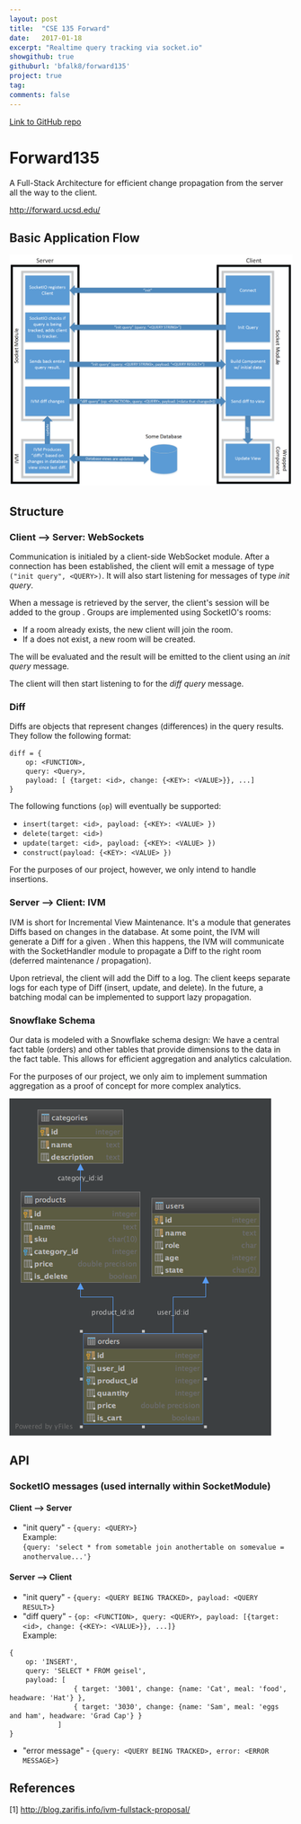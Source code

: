 ```yaml
---
layout: post
title:  "CSE 135 Forward"
date:   2017-01-18
excerpt: "Realtime query tracking via socket.io"
showgithub: true
githuburl: 'bfalk8/forward135'
project: true
tag:
comments: false
---
```

<a href="https://github.com/bfalk8/forward135"> Link to GitHub repo</a>
# Forward135
A Full-Stack Architecture for efficient change propagation from the server all the way to the client.

http://forward.ucsd.edu/

## Basic Application Flow
![Socket Flow](https://github.com/bfalk8/forward135/raw/master/docs/images/webSocketFlow.png "Socket Flow Image")

## Structure
### Client --> Server: WebSockets

Communication is initialed by a client-side WebSocket module. After a connection has been established, the client will emit a message of type `("init query", <QUERY>)`. It will also start listening for messages of type *init query*.

When a message is retrieved by the server, the client's session will be added to the group *<QUERY>*. Groups are implemented using SocketIO's rooms:

- If a *<QUERY>* room already exists, the new client will join the room.
- If a *<QUERY>* does not exist, a new room will be created.

The *<QUERY>* will be evaluated and the result will be emitted to the client using an *init query* message.

The client will then start listening to for the *diff query* message.

### Diff
Diffs are objects that represent changes (differences) in the query results. They follow the following format:
```
diff = {
    op: <FUNCTION>,
    query: <Query>,
    payload: [ {target: <id>, change: {<KEY>: <VALUE>}}, ...]
}
```
The following functions (`op`) will eventually be supported:
- `insert(target: <id>, payload: {<KEY>: <VALUE> })`
- `delete(target: <id>)`
- `update(target: <id>, payload: {<KEY>: <VALUE> })`
- `construct(payload: {<KEY>: <VALUE> })`

For the purposes of our project, however, we only intend to handle insertions.

### Server --> Client: IVM
IVM is short for Incremental View Maintenance. It's a module that generates Diffs based on changes in the database. At some point, the IVM will generate a Diff for a given *<QUERY>*. When this happens, the IVM will communicate with the SocketHandler module to propagate a Diff to the right room (deferred maintenance / propagation).

Upon retrieval, the client will add the Diff to a log. The client keeps separate logs for each type of Diff (insert, update, and delete). In the future, a batching modal can be implemented to support lazy propagation.

### Snowflake Schema
Our data is modeled with a Snowflake schema design: We have a central fact table (orders) and other tables that provide dimensions to the data in the fact table. This allows for efficient aggregation and analytics calculation.

For the purposes of our project, we only aim to implement summation aggregation as a proof of concept for more complex analytics.

![Snowflake Schema](https://github.com/bfalk8/forward135/blob/master/docs/images/snowflakeDB1.png "Snowflake Schema")

## API
### SocketIO messages (used internally within SocketModule)
#### Client --> Server
* "init query" - `{query: <QUERY>}` <br>
  Example: <br>
`{query: 'select * from sometable join anothertable on somevalue = anothervalue...'}`

#### Server --> Client
* "init query" - `{query: <QUERY BEING TRACKED>, payload: <QUERY RESULT>}`
* "diff query" - `{op: <FUNCTION>, query: <QUERY>, payload: [{target: <id>, change: {<KEY>: <VALUE>}}, ...]}` <br>
  Example: <br>
```
{
    op: 'INSERT',
    query: 'SELECT * FROM geisel',
    payload: [
                { target: '3001', change: {name: 'Cat', meal: 'food', headware: 'Hat'} },
                { target: '3030', change: {name: 'Sam', meal: 'eggs and ham', headware: 'Grad Cap'} }
            ]
}
```
* "error message" - `{query: <QUERY BEING TRACKED>, error: <ERROR MESSAGE>}`

## References
[1] http://blog.zarifis.info/ivm-fullstack-proposal/

